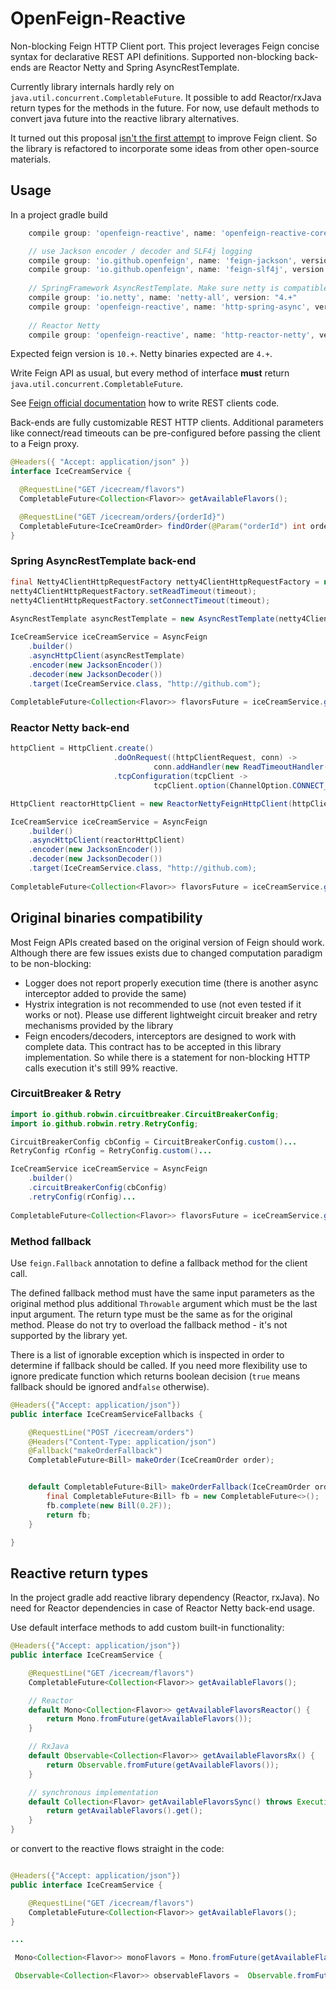 # OpenFeign-Reactive

Non-blocking Feign HTTP Client port.
This project leverages Feign concise syntax for declarative REST API definitions.
Supported non-blocking back-ends are Reactor Netty and Spring AsyncRestTemplate.

Currently library internals hardly rely on `java.util.concurrent.CompletableFuture`.
It possible to add Reactor/rxJava return types for the methods in the future. 
For now, use default methods to convert java future into the reactive library alternatives.

It turned out this proposal [isn't the first attempt](https://github.com/OpenFeign/feign-vertx) 
to improve Feign client. 
So the library is refactored to incorporate some ideas from other open-source materials.

## Usage

In a project gradle build

```gradle
    compile group: 'openfeign-reactive', name: 'openfeign-reactive-core', version: "+"

    // use Jackson encoder / decoder and SLF4j logging
    compile group: 'io.github.openfeign', name: 'feign-jackson', version: "10.+"
    compile group: 'io.github.openfeign', name: 'feign-slf4j', version: "10.+"
        
    // SpringFramework AsyncRestTemplate. Make sure netty is compatible with your Spring version    
    compile group: 'io.netty', name: 'netty-all', version: "4.+"
    compile group: 'openfeign-reactive', name: 'http-spring-async', version: "+"
    
    // Reactor Netty
    compile group: 'openfeign-reactive', name: 'http-reactor-netty', version: "+"
```

Expected feign version is `10.+`. Netty binaries expected are `4.+`.

Write Feign API as usual, but every method of interface **must** return `java.util.concurrent.CompletableFuture`.

See [Feign official documentation](https://github.com/OpenFeign/feign) how to write REST clients code.

Back-ends are fully customizable REST HTTP clients.
Additional parameters like connect/read timeouts can be pre-configured before passing the client to a Feign proxy.

```java
@Headers({ "Accept: application/json" })
interface IceCreamService {

  @RequestLine("GET /icecream/flavors")
  CompletableFuture<Collection<Flavor>> getAvailableFlavors();

  @RequestLine("GET /icecream/orders/{orderId}")
  CompletableFuture<IceCreamOrder> findOrder(@Param("orderId") int orderId);
}
```

### Spring AsyncRestTemplate back-end

```java
final Netty4ClientHttpRequestFactory netty4ClientHttpRequestFactory = new Netty4ClientHttpRequestFactory();
netty4ClientHttpRequestFactory.setReadTimeout(timeout);
netty4ClientHttpRequestFactory.setConnectTimeout(timeout);
                
AsyncRestTemplate asyncRestTemplate = new AsyncRestTemplate(netty4ClientHttpRequestFactory);

IceCreamService iceCreamService = AsyncFeign
    .builder()
    .asyncHttpClient(asyncRestTemplate)
    .encoder(new JacksonEncoder())
    .decoder(new JacksonDecoder())
    .target(IceCreamService.class, "http://github.com");
    
CompletableFuture<Collection<Flavor>> flavorsFuture = iceCreamService.getAvailableFlavors();
```

### Reactor Netty back-end

```java
httpClient = HttpClient.create()
                       .doOnRequest((httpClientRequest, conn) ->
                                conn.addHandler(new ReadTimeoutHandler(timeout, TimeUnit.MILLISECONDS)))
                       .tcpConfiguration(tcpClient ->
                                tcpClient.option(ChannelOption.CONNECT_TIMEOUT_MILLIS, timeout));

HttpClient reactorHttpClient = new ReactorNettyFeignHttpClient(httpClient);

IceCreamService iceCreamService = AsyncFeign
    .builder()
    .asyncHttpClient(reactorHttpClient)
    .encoder(new JacksonEncoder())
    .decoder(new JacksonDecoder())
    .target(IceCreamService.class, "http://github.com);
    
CompletableFuture<Collection<Flavor>> flavorsFuture = iceCreamService.getAvailableFlavors();
```

## Original binaries compatibility

Most Feign APIs created based on the original version of Feign should work.
Although there are few issues exists due to changed computation paradigm to be non-blocking:

 - Logger does not report properly execution time (there is another async interceptor added to provide the same) 
 - Hystrix integration is not recommended to use (not even tested if it works or not). Please use different lightweight circuit breaker and retry mechanisms provided by the library
 - Feign encoders/decoders, interceptors are designed to work with complete data. 
    This contract has to be accepted in this library implementation. 
    So while there is a statement for non-blocking HTTP calls execution it's still 99% reactive.
 
### CircuitBreaker & Retry

```java
import io.github.robwin.circuitbreaker.CircuitBreakerConfig;
import io.github.robwin.retry.RetryConfig;

CircuitBreakerConfig cbConfig = CircuitBreakerConfig.custom()...
RetryConfig rConfig = RetryConfig.custom()...

IceCreamService iceCreamService = AsyncFeign
    .builder()
    .circuitBreakerConfig(cbConfig)
    .retryConfig(rConfig)...
    
CompletableFuture<Collection<Flavor>> flavorsFuture = iceCreamService.getAvailableFlavors();

```

### Method fallback

Use `feign.Fallback` annotation to define a fallback method for the client call.

The defined fallback method must have the same input parameters as the original method plus additional `Throwable` argument which must be the last input argument.
The return type must be the same as for the original method. Please do not try to overload the fallback method - it's not supported by the library yet.

There is a list of ignorable exception which is inspected in order to determine if fallback should be called.
If you need more flexibility use to ignore predicate function which returns boolean decision (`true` means fallback should be ignored and`false` otherwise).


```java
@Headers({"Accept: application/json"})
public interface IceCreamServiceFallbacks {

    @RequestLine("POST /icecream/orders")
    @Headers("Content-Type: application/json")
    @Fallback("makeOrderFallback")
    CompletableFuture<Bill> makeOrder(IceCreamOrder order);


    default CompletableFuture<Bill> makeOrderFallback(IceCreamOrder order, Throwable exception) {
        final CompletableFuture<Bill> fb = new CompletableFuture<>();
        fb.complete(new Bill(0.2F));
        return fb;
    }

}
```


## Reactive return types

In the project gradle add reactive library dependency (Reactor, rxJava).
No need for Reactor dependencies in case of Reactor Netty back-end usage.

Use default interface methods to add custom built-in functionality:

```java
@Headers({"Accept: application/json"})
public interface IceCreamService {

    @RequestLine("GET /icecream/flavors")
    CompletableFuture<Collection<Flavor>> getAvailableFlavors();

    // Reactor
    default Mono<Collection<Flavor>> getAvailableFlavorsReactor() {
        return Mono.fromFuture(getAvailableFlavors());
    }

    // RxJava
    default Observable<Collection<Flavor>> getAvailableFlavorsRx() {
        return Observable.fromFuture(getAvailableFlavors());
    }

    // synchronous implementation
    default Collection<Flavor> getAvailableFlavorsSync() throws ExecutionException, InterruptedException {
        return getAvailableFlavors().get();
    }
}
```

or convert to the reactive flows straight in the code:


```java

@Headers({"Accept: application/json"})
public interface IceCreamService {

    @RequestLine("GET /icecream/flavors")
    CompletableFuture<Collection<Flavor>> getAvailableFlavors();
}

...

 Mono<Collection<Flavor>> monoFlavors = Mono.fromFuture(getAvailableFlavors());

 Observable<Collection<Flavor>> observableFlavors =  Observable.fromFuture(getAvailableFlavors());

```